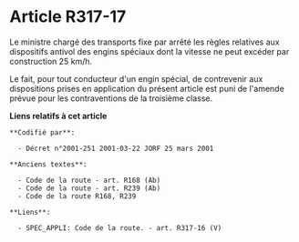 # Article R317-17

Le ministre chargé des transports fixe par arrêté les règles relatives aux dispositifs antivol des engins spéciaux dont la
vitesse ne peut excéder par construction 25 km/h.

Le fait, pour tout conducteur d'un engin spécial, de contrevenir aux dispositions prises en application du présent article
est puni de l'amende prévue pour les contraventions de la troisième classe.

**Liens relatifs à cet article**

	**Codifié par**:

	  - Décret n°2001-251 2001-03-22 JORF 25 mars 2001

	**Anciens textes**:

	  - Code de la route - art. R168 (Ab)
	  - Code de la route - art. R239 (Ab)
	  - Code de la route R168, R239

	**Liens**:

	  - SPEC_APPLI: Code de la route. - art. R317-16 (V)
